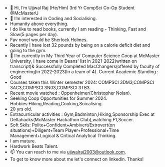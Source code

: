 - 👋 Hi, I’m Ujjwal Raj (He/Him) 3rd Yr CompSci Co-Op Student @McMasterU
- 👀 I’m interested in Coding and Socialising.
- Humanity above everything.
- I do like to read books, currently I am reading - Thinking, Fast and Slow(5 pages per day).
- Fav novel would be Sherlock Holmes.
- Recently I have lost 32 pounds by being on a calorie deficit diet and going to the gym. 
- 🌱 I’m currently in My Third Year of Computer Science Coop at McMaster University, I have come in Deans' list in 2021-2022(written on transcript)& Successfully Completed MacChangers(offered by faculty of engineering)in 2022-2023(In a team of 4). Current Academic Standing : Good 
- Courses taken this Winter semester 2024: COMPSCI 3DM3,COMPSCI 3AC3,COMPSCI 3N03,COMPSCI 3TB3.
- Recent movie watched : Oppenheimer(Christopher Nolan).
- Seeking Coop Opportunities for Summer 2024.
Hobbies:Hiking,Reading,Cooking,Soicalising.
- 20 yrs old.
- Extracurricular activities : Gym,Badminton,Hiking,Sponsorship Exec at Deltahacks(McMaster Hackathon Club),watching F1,Soccer.
- Soft Skils: Polite+Confident+Ambivert/Extrovert(on situations)+Diligent+Team Player+Professional+Time Management+Logical & Critical Analytical Thinking.
- I am mature.
- Hardwork Beats Talent.
- 📫 You can reach to me via ujjwalraj2003@outlook.com.
- To get to know more about me let's connect on linkedin. Thanks!

<!---
UjjwalRaj18/UjjwalRaj18 is a ✨ special ✨ repository because its `README.md` (this file) appears on your GitHub profile.
You can click the Preview link to take a look at your changes.
--->
